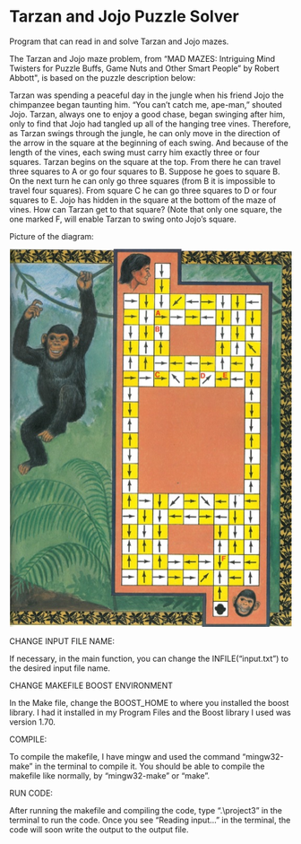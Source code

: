 # Tarzan and Jojo Puzzle Solver
Program that can read in and solve Tarzan and Jojo mazes.

The Tarzan and Jojo maze problem, from “MAD MAZES: Intriguing Mind Twisters for Puzzle Buffs, Game Nuts and Other Smart People” by Robert Abbott", 
is based on the puzzle description below:

  Tarzan was spending a peaceful day in the jungle when his friend Jojo the chimpanzee
  began taunting him. “You can’t catch me, ape-man,” shouted Jojo. Tarzan, always one
  to enjoy a good chase, began swinging after him, only to find that Jojo had tangled up
  all of the hanging tree vines. Therefore, as Tarzan swings through the jungle, he can
  only move in the direction of the arrow in the square at the beginning of each swing.
  And because of the length of the vines, each swing must carry him exactly three or four
  squares.
  Tarzan begins on the square at the top. From there he can travel three squares to A
  or go four squares to B. Suppose he goes to square B. On the next turn he can only go
  three squares (from B it is impossible to travel four squares). From square C he can go
  three squares to D or four squares to E.
  Jojo has hidden in the square at the bottom of the maze of vines. How can Tarzan get
  to that square? (Note that only one square, the one marked F, will enable Tarzan to
  swing onto Jojo’s square.

Picture of the diagram:

![Jojo and Tarzan maze](https://github.com/paper-clips/TarzanAndJojoPuzzleSolver/blob/main/puzzleImage.jpg?raw=true)

CHANGE INPUT FILE NAME:

If necessary, in the main function, you can change the INFILE(“input.txt”) to the desired input file name.

CHANGE MAKEFILE BOOST ENVIRONMENT

In the Make file, change the BOOST_HOME to where you installed the boost library. 
I had it installed in my Program Files and the Boost library I used was version 1.70.

COMPILE:

To compile the makefile, I have mingw and used the command “mingw32-make” in the terminal to compile it. 
You should be able to compile the makefile like normally, by “mingw32-make” or “make”.

RUN CODE:

After running the makefile and compiling the code, type “.\project3” in the terminal to run the code. 
Once you see “Reading input…” in the terminal, the code will soon write the output to the output file. 
